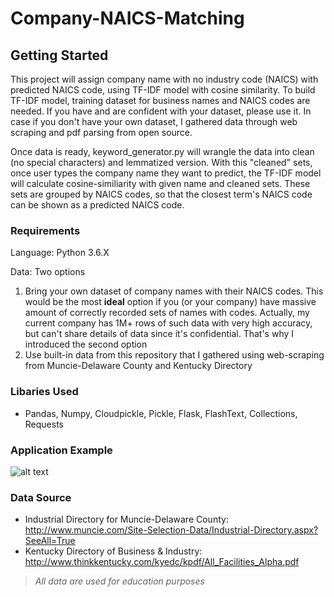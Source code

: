 # Company-NAICS-Matching

## Getting Started
This project will assign company name with no industry code (NAICS) with predicted NAICS code, using TF-IDF model with cosine similarity. To build TF-IDF model, training dataset for business names and NAICS codes are needed. If you have and are confident with your dataset, please use it. In case if you don't have your own dataset, I gathered data through web scraping and pdf parsing from open source.

Once data is ready, keyword_generator.py will wrangle the data into clean (no special characters) and lemmatized version. With this "cleaned" sets, once user types the company name they want to predict, the TF-IDF model will calculate cosine-similiarity with given name and cleaned sets. These sets are grouped by NAICS codes, so that the closest term's NAICS code can be shown as a predicted NAICS code.

### Requirements
Language: Python 3.6.X

Data: Two options
1. Bring your own dataset of company names with their NAICS codes. This would be the most **ideal** option if you (or your company) have massive amount of correctly recorded sets of names with codes. Actually, my current company has 1M+ rows of such data with very high accuracy, but can't share details of data since it's confidential. That's why I introduced the second option
2. Use built-in data from this repository that I gathered using web-scraping from Muncie-Delaware County and Kentucky Directory

### Libaries Used
* Pandas, Numpy, Cloudpickle, Pickle, Flask, FlashText, Collections, Requests

### Application Example
![alt text](https://raw.githubusercontent.com/dhyoon0527/Industry-Classification/Application-Example.png)


### Data Source
* Industrial Directory for Muncie-Delaware County: http://www.muncie.com/Site-Selection-Data/Industrial-Directory.aspx?SeeAll=True
* Kentucky Directory of Business & Industry: http://www.thinkkentucky.com/kyedc/kpdf/All_Facilities_Alpha.pdf

> *All data are used for education purposes*
